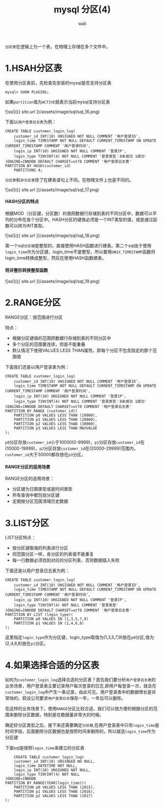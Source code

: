 ﻿---
layout: post
title: mysql  分区(4) #标题
tagline: mysql 分区
category: SQL      #分类
author: wali    #作者
tag: mySQL     #标签
ghurl:        #github url
ghurl_zip:    #github zip下载
comments: true
post_nav: []
group_tag: mysql 电商项目实战
---

`分区表`在逻辑上为一个表，在物理上存储在多个文件中。

# 1.HSAH分区表

在使用分区表前，先检查先安装的mysql是否支持分区表

```mysql
mysql> SHOW PLUGINS;
```
如果`partition`值为`ACTIVE`就表示当前mysql支持分区表

![ssl]({{ site.url }}/assets/image/sql/sql_16.png)

下面以`用户登录日志表`为例：

```mysql
CREATE TABLE customer_login_log(
	customer_id INT(10) UNSIGNED NOT NULL COMMENT '用户登录ID',
	login_time TIMESTAMP NOT NULL DEFAULT CURRENT_TIMESTAMP ON UPDATE CURRENT_TIMESTAMP COMMENT '用户登录时间',
	login_ip INT(10) UNSIGNED NOT NULL COMMENT '登录IP',
	login_type TINYINT(4) NOT NULL COMMENT '登录类型：0未成功 1成功'
)ENGINE=INNODB DEFAULT CHARSET=utf8 COMMENT '用户登录日志表'
PARTITION BY HASH(customer_id)
	PARTITIONS 4;
```

`分区表`和`非分区表`除了在建表语句上不同，在物理文件上也是不同的。

![ssl]({{ site.url }}/assets/image/sql/sql_17.png)


#### HASH分区的特点

根据MOD（分区键，分区数）的值把数据行存储到表的不同分区中，数据可以平均的分布在各个分区中。HASH分区的键值必须是一个INT类型的值，或是通过函数可以转为INT类型。

![ssl]({{ site.url }}/assets/image/sql/sql_18.png)

第一个sql`分区键`是整型的，直接使用HASH函数进行建表。第二个sql由于使用`login_time`作为分区键，login_time不是整型，所以要用`UNIX_TIMESTAMP`函数将login_time转换成整型，然后在使用HASH函数建表。

#### 将非整形转换整型函数

![ssl]({{ site.url }}/assets/image/sql/sql_19.png)


# 2.RANGE分区

RANGE分区：按范围进行分区

特点：
- 根据分区键值的范围把数据行存储到表的不同分区中
- 多个分区的范围要连续，但是不能重叠
- 默认情况下使用VALUES LESS THAN属性，即每个分区不包含指定的那个范围值

下面我们还是以用户登录表为例：

```mysql
CREATE TABLE customer_login_log(
	customer_id INT(10) UNSIGNED NOT NULL COMMENT '用户登录ID',
	login_time TIMESTAMP NOT NULL DEFAULT CURRENT_TIMESTAMP ON UPDATE CURRENT_TIMESTAMP COMMENT '用户登录时间',
	login_ip INT(10) UNSIGNED NOT NULL COMMENT '登录IP',
	login_type TINYINT(4) NOT NULL COMMENT '登录类型：0未成功 1成功'
)ENGINE=INNODB DEFAULT CHARSET=utf8 COMMENT '用户登录日志表'
PARTITION BY RANGE (customer_id)(
	PARTITION p0 VALUES LESS THAN (10000),
	PARTITION p1 VALUES LESS THAN (20000),
	PARTITION p2 VALUES LESS THAN (30000),
	PARTITION p3 VALUES LESS THAN MAXVALUE
);
```
`p0`分区存放`customer_id`小于10000(0-9999)，`p1`分区存放`customer_id`在(10000-19999)，`p2`分区存放`customer_id`在(20000-29999)范围内，`customer_id`大于30000都存放在`p3`分区。


#### RANGE分区的适用场景

RANGE分区的适用场景：
- 分区键为日期类型或是时间类型
- 所有查询中都包括分区键 
- 定期按分区范围清理历史数据

# 3.LIST分区

LIST分区特点：
- 按分区键取值的列表进行分区
- 同范围分区一样，各分区的列表值不能重复
- 每一行数据必须找到对应的分区列表，否则数据插入失败

下面还是以用户登录日志表为例：

```mysql
CREATE TABLE customer_login_log(
	customer_id INT(10) UNSIGNED NOT NULL COMMENT '用户登录ID',
	login_time TIMESTAMP NOT NULL DEFAULT CURRENT_TIMESTAMP ON UPDATE CURRENT_TIMESTAMP COMMENT '用户登录时间',
	login_ip INT(10) UNSIGNED NOT NULL COMMENT '登录IP',
	login_type TINYINT(4) NOT NULL COMMENT '登录类型'
)ENGINE=INNODB DEFAULT CHARSET=utf8 COMMENT '用户登录日志表'
PARTITION BY LIST (login_type)(
	PARTITION p0 VALUES IN (1,3,5,7,9)
	PARTITION p1 VALUES IN (2,4,6,8)
);
```

这里指定`login_type`作为分区键，login_type取值为(1,3,5,7,9)放在`p0`分区,值为(2,4,6,8)放在`p1`分区。


# 4.如果选择合适的分区表

如何为`customer_login_log`选择合适的分区表？首先我们要分析`用户登录日志表`的业务场景，用户登录表主要记录用户每次登录的日志,即用户每登录一次，就会在`customer_login_log`中产生一条记录，由此可见，用户登录表中的数据增长是非常快的。假设公司要求`用户登录日志`保存一年，一年后可以删除。

在这样的业务场景下，使用`RANGE`分区比较合适，我们可以很方便的根据分区的范围来删除分区数据，特别是在数据量非常大的时候。

确定好分区类型之后，接下来还需要确定`分区键`,在用户登录表中只有`login_time`是时间字段，后面删除分区数据也是按照时间来删除的，所以就选`login_time`作为分区键

下面sql是按照`login_time`来建立的分区表

```mysql
	CREATE TABLE customer_login_log(
	customer_id INT(10) UNSINGED NO NULL,
	login_time DATETIME NOT NULL,
	login_ip INT(10) UNSIGNED NOT NULL,
	login_type TINYINT(4) NOT NULL
)ENGINE=INNODB
PARTITION BY RANGE(YEAR(login_time))(
	PARTITION p0 VALUES LESS THAN (2015),
	PARTITION p1 VALUES LESS THAN (2016),
	PARTITION p2 VALUES LESS THAN (2017)
);
```





